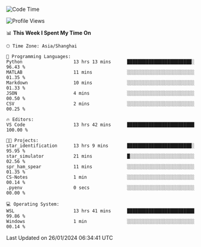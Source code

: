 <!--START_SECTION:waka-->
![Code Time](http://img.shields.io/badge/Code%20Time-1%2C466%20hrs%2051%20mins-blue)

![Profile Views](http://img.shields.io/badge/Profile%20Views-0-blue)

📊 **This Week I Spent My Time On** 

```text
🕑︎ Time Zone: Asia/Shanghai

💬 Programming Languages: 
Python                   13 hrs 13 mins      ████████████████████████░   96.43 % 
MATLAB                   11 mins             ░░░░░░░░░░░░░░░░░░░░░░░░░   01.35 % 
Markdown                 10 mins             ░░░░░░░░░░░░░░░░░░░░░░░░░   01.33 % 
JSON                     4 mins              ░░░░░░░░░░░░░░░░░░░░░░░░░   00.50 % 
CSV                      2 mins              ░░░░░░░░░░░░░░░░░░░░░░░░░   00.25 % 

🔥 Editors: 
VS Code                  13 hrs 42 mins      █████████████████████████   100.00 % 

🐱‍💻 Projects: 
star_identification      13 hrs 9 mins       ████████████████████████░   95.95 % 
star_simulator           21 mins             █░░░░░░░░░░░░░░░░░░░░░░░░   02.56 % 
spr_ham_spear            11 mins             ░░░░░░░░░░░░░░░░░░░░░░░░░   01.35 % 
CS-Notes                 1 min               ░░░░░░░░░░░░░░░░░░░░░░░░░   00.14 % 
.pyenv                   0 secs              ░░░░░░░░░░░░░░░░░░░░░░░░░   00.00 % 

💻 Operating System: 
WSL                      13 hrs 41 mins      █████████████████████████   99.86 % 
Windows                  1 min               ░░░░░░░░░░░░░░░░░░░░░░░░░   00.14 % 
```


 Last Updated on 26/01/2024 06:34:41 UTC
<!--END_SECTION:waka-->